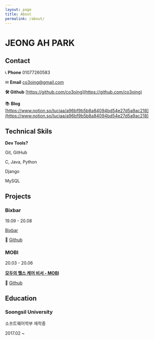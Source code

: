 ```yaml
---
layout: page
title: About
permalink: /about/
---
```


# JEONG AH PARK

## Contact

📞 **Phone** 01077260583

✉ **Email** co3oing@gmail.com

**🛠 Github** [https://github.com/co3oing](https://github.com/co3oing)

📚 **Blog** [https://www.notion.so/luciaa/a96bf9b5b8a84094bd54e27d5a9ac218](https://www.notion.so/luciaa/a96bf9b5b8a84094bd54e27d5a9ac218)

## Technical Skils

**Dev Tools?**

Git, GitHub

C, Java, Python

Django

MySQL

## Projects

### Bixbar

19.09 - 20.08

[Bixbar](https://www.notion.so/Bixbar-b5401104a0d64fdc838d27505fbf27b2)

🔧 [Github](https://github.com/kordood/ccookncook)

### MOBI

20.03 - 20.06

[**모두의 헬스 케어 비서 - MOBI**](https://www.notion.so/MOBI-041d60cbe6864780a47d9ba9e671b8f8)

🔧 [Github](https://github.com/yeahsilver/MOBI)

## Education

### Soongsil University

소프트웨어학부 재학중

2017.02 ~
